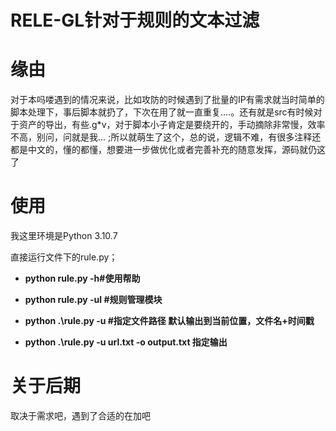 # RELE-GL针对于规则的文本过滤

# 缘由

对于本吗喽遇到的情况来说，比如攻防的时候遇到了批量的IP有需求就当时简单的脚本处理下，事后脚本就扔了，下次在用了就一直重复....。还有就是src有时候对于资产的导出，有些.g*v，对于脚本小子肯定是要绕开的，手动摘除非常慢，效率不高，别问，问就是我... ;所以就萌生了这个，总的说，逻辑不难，有很多注释还都是中文的，懂的都懂，想要进一步做优化或者完善补充的随意发挥，源码就仍这了

# 使用

我这里环境是Python 3.10.7

直接运行文件下的rule.py；

- **python rule.py -h#使用帮助**

  

- **python rule.py -ul #规则管理模块**

  

-  **python .\rule.py -u #指定文件路径 默认输出到当前位置，文件名+时间戳**

  

- **python .\rule.py -u  url.txt  -o  output.txt  指定输出**

  

# 关于后期

取决于需求吧，遇到了合适的在加吧

